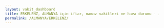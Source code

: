```yaml
---
layout: vakit_dashboard
title: ERKELENZ, ALMANYA için iftar, namaz vakitleri ve hava durumu - ilçe/eyalet seç
permalink: /ALMANYA/ERKELENZ/
---
```


<script type="text/javascript">
  var GLOBAL_COUNTRY = 'ALMANYA';
  var GLOBAL_CITY = 'ERKELENZ';
  var GLOBAL_STATE = '';
  var lat = 72;
  var lon = 21;
</script>
